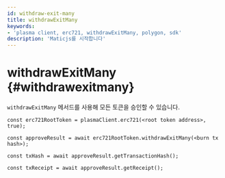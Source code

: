 ```yaml
---
id: withdraw-exit-many
title: withdrawExitMany
keywords:
- 'plasma client, erc721, withdrawExitMany, polygon, sdk'
description: 'Maticjs를 시작합니다'
---
```


# withdrawExitMany {#withdrawexitmany}

`withdrawExitMany` 메서드를 사용해 모든 토큰을 승인할 수 있습니다.

```
const erc721RootToken = plasmaClient.erc721(<root token address>, true);

const approveResult = await erc721RootToken.withdrawExitMany(<burn tx hash>);

const txHash = await approveResult.getTransactionHash();

const txReceipt = await approveResult.getReceipt();

```
